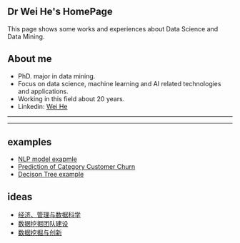 ## Dr Wei He's HomePage
This page shows some works and experiences about Data Science and Data Mining.
## About me
* PhD. major in data mining.
* Focus on data science, machine learning and AI related technologies and applications.
* Working in this field about 20 years.
* Linkedin: [Wei He](www.linkedin.com/in/wei-he-3765649)

***
***

## examples
* [NLP model exapmle](lstm_example.md)
* [Prediction of Category Customer Churn](Prediction_of_Category_Customer_Churn.md)
* [Decison Tree example](20240625-1.md)


## ideas
* [经济、管理与数据科学](20240624.md)
* [数据挖掘团队建设](dm_team_Development.md)
* [数据挖掘与创新](creativity_dm.md)
